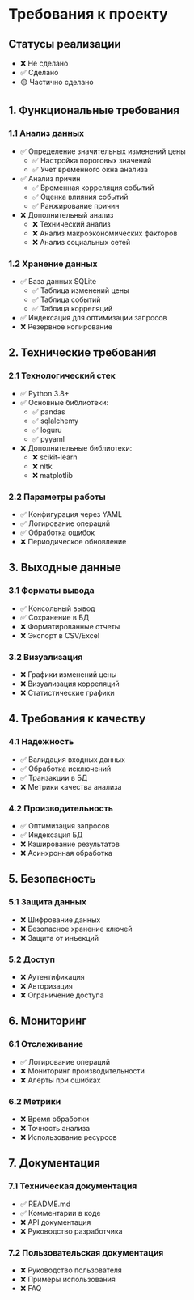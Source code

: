 # Требования к проекту

## Статусы реализации
- ❌ Не сделано
- ✅ Сделано
- 🟡 Частично сделано

## 1. Функциональные требования

### 1.1 Анализ данных
- ✅ Определение значительных изменений цены
  * ✅ Настройка пороговых значений
  * ✅ Учет временного окна анализа
- ✅ Анализ причин
  * ✅ Временная корреляция событий
  * ✅ Оценка влияния событий
  * ✅ Ранжирование причин
- ❌ Дополнительный анализ
  * ❌ Технический анализ
  * ❌ Анализ макроэкономических факторов
  * ❌ Анализ социальных сетей

### 1.2 Хранение данных
- ✅ База данных SQLite
  * ✅ Таблица изменений цены
  * ✅ Таблица событий
  * ✅ Таблица корреляций
- ✅ Индексация для оптимизации запросов
- ❌ Резервное копирование

## 2. Технические требования

### 2.1 Технологический стек
- ✅ Python 3.8+
- ✅ Основные библиотеки:
  * ✅ pandas
  * ✅ sqlalchemy
  * ✅ loguru
  * ✅ pyyaml
- ❌ Дополнительные библиотеки:
  * ❌ scikit-learn
  * ❌ nltk
  * ❌ matplotlib

### 2.2 Параметры работы
- ✅ Конфигурация через YAML
- ✅ Логирование операций
- ✅ Обработка ошибок
- ❌ Периодическое обновление

## 3. Выходные данные

### 3.1 Форматы вывода
- ✅ Консольный вывод
- ✅ Сохранение в БД
- ❌ Форматированные отчеты
- ❌ Экспорт в CSV/Excel

### 3.2 Визуализация
- ❌ Графики изменений цены
- ❌ Визуализация корреляций
- ❌ Статистические графики

## 4. Требования к качеству

### 4.1 Надежность
- ✅ Валидация входных данных
- ✅ Обработка исключений
- ✅ Транзакции в БД
- ❌ Метрики качества анализа

### 4.2 Производительность
- ✅ Оптимизация запросов
- ✅ Индексация БД
- ❌ Кэширование результатов
- ❌ Асинхронная обработка

## 5. Безопасность

### 5.1 Защита данных
- ❌ Шифрование данных
- ❌ Безопасное хранение ключей
- ❌ Защита от инъекций

### 5.2 Доступ
- ❌ Аутентификация
- ❌ Авторизация
- ❌ Ограничение доступа

## 6. Мониторинг

### 6.1 Отслеживание
- ✅ Логирование операций
- ❌ Мониторинг производительности
- ❌ Алерты при ошибках

### 6.2 Метрики
- ❌ Время обработки
- ❌ Точность анализа
- ❌ Использование ресурсов

## 7. Документация

### 7.1 Техническая документация
- ✅ README.md
- ✅ Комментарии в коде
- ❌ API документация
- ❌ Руководство разработчика

### 7.2 Пользовательская документация
- ❌ Руководство пользователя
- ❌ Примеры использования
- ❌ FAQ
